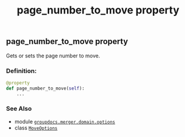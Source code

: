 ﻿---
title: page_number_to_move property
second_title: GroupDocs.Merger for Python via .NET API References
description: 
type: docs
url: /python-net/groupdocs.merger.domain.options/moveoptions/page_number_to_move/
is_root: false
weight: 40
---

## page_number_to_move property


Gets or sets the page number to move.
### Definition:
```python
@property
def page_number_to_move(self):
    ...
```

### See Also
* module [`groupdocs.merger.domain.options`](../../)
* class [`MoveOptions`](/merger/python-net/groupdocs.merger.domain.options/moveoptions)
